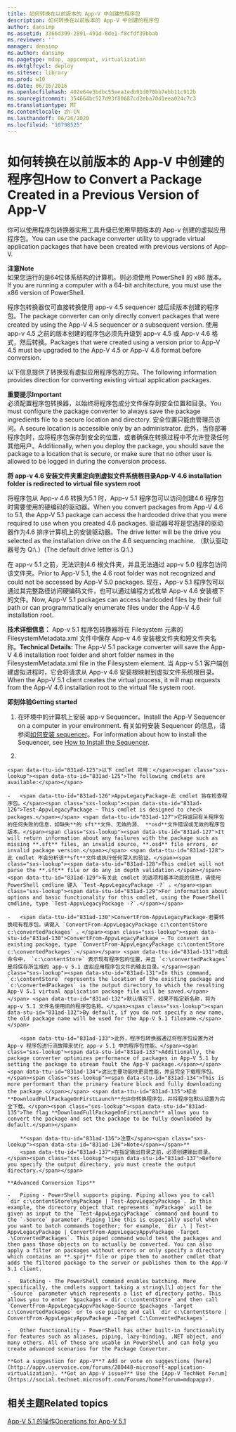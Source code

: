 ```yaml
---
title: 如何转换在以前版本的 App-V 中创建的程序包
description: 如何转换在以前版本的 App-V 中创建的程序包
author: dansimp
ms.assetid: 3366d399-2891-491d-8de1-f8cfdf39bbab
ms.reviewer: ''
manager: dansimp
ms.author: dansimp
ms.pagetype: mdop, appcompat, virtualization
ms.mktglfcycl: deploy
ms.sitesec: library
ms.prod: w10
ms.date: 06/16/2016
ms.openlocfilehash: 402e64e3bdbc55eea1edb91d070bb7ebb11c912b
ms.sourcegitcommit: 354664bc527d93f80687cd2eba70d1eea024c7c3
ms.translationtype: MT
ms.contentlocale: zh-CN
ms.lasthandoff: 06/26/2020
ms.locfileid: "10798525"
---
```

# <span data-ttu-id="831ad-103">如何转换在以前版本的 App-V 中创建的程序包</span><span class="sxs-lookup"><span data-stu-id="831ad-103">How to Convert a Package Created in a Previous Version of App-V</span></span>


<span data-ttu-id="831ad-104">你可以使用程序包转换器实用工具升级已使用早期版本的 App-v 创建的虚拟应用程序包。</span><span class="sxs-lookup"><span data-stu-id="831ad-104">You can use the package converter utility to upgrade virtual application packages that have been created with previous versions of App-V.</span></span>

**<span data-ttu-id="831ad-105">注意</span><span class="sxs-lookup"><span data-stu-id="831ad-105">Note</span></span>**  
<span data-ttu-id="831ad-106">如果您运行的是64位体系结构的计算机，则必须使用 PowerShell 的 x86 版本。</span><span class="sxs-lookup"><span data-stu-id="831ad-106">If you are running a computer with a 64-bit architecture, you must use the x86 version of PowerShell.</span></span>



<span data-ttu-id="831ad-107">程序包转换器仅可直接转换使用 app-v 4.5 sequencer 或后续版本创建的程序包。</span><span class="sxs-lookup"><span data-stu-id="831ad-107">The package converter can only directly convert packages that were created by using the App-V 4.5 sequencer or a subsequent version.</span></span> <span data-ttu-id="831ad-108">使用 app-v 4.5 之前的版本创建的程序包必须先升级到 app-v 4.5 或 App-v 4.6 格式，然后转换。</span><span class="sxs-lookup"><span data-stu-id="831ad-108">Packages that were created using a version prior to App-V 4.5 must be upgraded to the App-V 4.5 or App-V 4.6 format before conversion.</span></span>

<span data-ttu-id="831ad-109">以下信息提供了转换现有虚拟应用程序包的方向。</span><span class="sxs-lookup"><span data-stu-id="831ad-109">The following information provides direction for converting existing virtual application packages.</span></span>

**<span data-ttu-id="831ad-110">重要提示</span><span class="sxs-lookup"><span data-stu-id="831ad-110">Important</span></span>**  
<span data-ttu-id="831ad-111">必须配置程序包转换器，以始终将程序包成分文件保存到安全位置和目录。</span><span class="sxs-lookup"><span data-stu-id="831ad-111">You must configure the package converter to always save the package ingredients file to a secure location and directory.</span></span> <span data-ttu-id="831ad-112">安全位置只能由管理员访问。</span><span class="sxs-lookup"><span data-stu-id="831ad-112">A secure location is accessible only by an administrator.</span></span> <span data-ttu-id="831ad-113">此外，当你部署程序包时，应将程序包保存到安全的位置，或者确保在转换过程中不允许登录任何其他用户。</span><span class="sxs-lookup"><span data-stu-id="831ad-113">Additionally, when you deploy the package, you should save the package to a location that is secure, or make sure that no other user is allowed to be logged in during the conversion process.</span></span>



**<span data-ttu-id="831ad-114">将 app-v 4.6 安装文件夹重定向到虚拟文件系统根目录</span><span class="sxs-lookup"><span data-stu-id="831ad-114">App-V 4.6 installation folder is redirected to virtual file system root</span></span>**

<span data-ttu-id="831ad-115">将程序包从 App-v 4.6 转换为5.1 时，App-v 5.1 程序包可以访问创建4.6 程序包时需要使用的硬编码的驱动器。</span><span class="sxs-lookup"><span data-stu-id="831ad-115">When you convert packages from App-V 4.6 to 5.1, the App-V 5.1 package can access the hardcoded drive that you were required to use when you created 4.6 packages.</span></span> <span data-ttu-id="831ad-116">驱动器号将是您选择的驱动器作为4.6 排序计算机上的安装驱动器。</span><span class="sxs-lookup"><span data-stu-id="831ad-116">The drive letter will be the drive you selected as the installation drive on the 4.6 sequencing machine.</span></span> <span data-ttu-id="831ad-117">（默认驱动器号为 Q:\\.）</span><span class="sxs-lookup"><span data-stu-id="831ad-117">(The default drive letter is Q:\\.)</span></span>

<span data-ttu-id="831ad-118">在 app-v 5.1 之前，无法识别4.6 根文件夹，并且无法通过 app-v 5.0 程序包访问该文件夹。</span><span class="sxs-lookup"><span data-stu-id="831ad-118">Prior to App-V 5.1, the 4.6 root folder was not recognized and could not be accessed by App-V 5.0 packages.</span></span> <span data-ttu-id="831ad-119">现在，App-v 5.1 程序包可以通过其完整路径访问硬编码文件，也可以通过编程方式枚举 App-v 4.6 安装根下的文件。</span><span class="sxs-lookup"><span data-stu-id="831ad-119">Now, App-V 5.1 packages can access hardcoded files by their full path or can programmatically enumerate files under the App-V 4.6 installation root.</span></span>

<span data-ttu-id="831ad-120">**技术详细信息：** App-v 5.1 程序包转换器将在 Filesystem 元素的 FilesystemMetadata.xml 文件中保存 App-v 4.6 安装根文件夹和短文件夹名称。</span><span class="sxs-lookup"><span data-stu-id="831ad-120">**Technical Details:** The App-V 5.1 package converter will save the App-V 4.6 installation root folder and short folder names in the FilesystemMetadata.xml file in the Filesystem element.</span></span> <span data-ttu-id="831ad-121">当 App-v 5.1 客户端创建虚拟进程时，它会将请求从 App-v 4.6 安装根映射到虚拟文件系统根目录。</span><span class="sxs-lookup"><span data-stu-id="831ad-121">When the App-V 5.1 client creates the virtual process, it will map requests from the App-V 4.6 installation root to the virtual file system root.</span></span>

**<span data-ttu-id="831ad-122">即刻体验</span><span class="sxs-lookup"><span data-stu-id="831ad-122">Getting started</span></span>**

1.  <span data-ttu-id="831ad-123">在环境中的计算机上安装 app-v Sequencer。</span><span class="sxs-lookup"><span data-stu-id="831ad-123">Install the App-V Sequencer on a computer in your environment.</span></span> <span data-ttu-id="831ad-124">有关如何安装 Sequencer 的信息，请参阅[如何安装 sequencer](how-to-install-the-sequencer-51beta-gb18030.md)。</span><span class="sxs-lookup"><span data-stu-id="831ad-124">For information about how to install the Sequencer, see [How to Install the Sequencer](how-to-install-the-sequencer-51beta-gb18030.md).</span></span>

2.  

    <span data-ttu-id="831ad-125">以下 cmdlet 可用：</span><span class="sxs-lookup"><span data-stu-id="831ad-125">The following cmdlets are available:</span></span>

    -   <span data-ttu-id="831ad-126">AppvLegacyPackage-此 cmdlet 旨在检查程序包。</span><span class="sxs-lookup"><span data-stu-id="831ad-126">Test-AppvLegacyPackage – This cmdlet is designed to check packages.</span></span> <span data-ttu-id="831ad-127">它将返回有关程序包的任何失败的信息，如缺失**的 sft**文件、无效的源、 **osd**文件错误或无效的程序包版本。</span><span class="sxs-lookup"><span data-stu-id="831ad-127">It will return information about any failures with the package such as missing **.sft** files, an invalid source, **.osd** file errors, or invalid package version.</span></span> <span data-ttu-id="831ad-128">此 cmdlet 不会分析该**sft**文件或执行任何深入的验证。</span><span class="sxs-lookup"><span data-stu-id="831ad-128">This cmdlet will not parse the **.sft** file or do any in depth validation.</span></span> <span data-ttu-id="831ad-129">有关此 cmdlet 的选项和基本功能的信息，请使用 PowerShell cmdline 键入 `Test-AppvLegacyPackage -?` 。</span><span class="sxs-lookup"><span data-stu-id="831ad-129">For information about options and basic functionality for this cmdlet, using the PowerShell cmdline, type `Test-AppvLegacyPackage -?`.</span></span>

    -   <span data-ttu-id="831ad-130">ConvertFrom-AppvLegacyPackage-若要转换现有程序包，请键入 `ConvertFrom-AppvLegacyPackage c:\contentStore c:\convertedPackages` 。</span><span class="sxs-lookup"><span data-stu-id="831ad-130">ConvertFrom-AppvLegacyPackage – To convert an existing package, type `ConvertFrom-AppvLegacyPackage c:\contentStore c:\convertedPackages`.</span></span> <span data-ttu-id="831ad-131">在此命令中， `c:\contentStore` 表示现有程序包的位置，并且 `c:\convertedPackages` 是将保存所生成的 app-v 5.1 虚拟应用程序包文件的输出目录。</span><span class="sxs-lookup"><span data-stu-id="831ad-131">In this command, `c:\contentStore` represents the location of the existing package and `c:\convertedPackages` is the output directory to which the resulting App-V 5.1 virtual application package file will be saved.</span></span> <span data-ttu-id="831ad-132">默认情况下，如果不指定新名称，将为 app-v 5.1 文件名使用旧的程序包名称。</span><span class="sxs-lookup"><span data-stu-id="831ad-132">By default, if you do not specify a new name, the old package name will be used for the App-V 5.1 filename.</span></span>

        <span data-ttu-id="831ad-133">此外，程序包转换器通过将程序包设置为对 App-v 程序包进行流故障来优化 app-v 5.1 中的程序包性能。</span><span class="sxs-lookup"><span data-stu-id="831ad-133">Additionally, the package converter optimizes performance of packages in App-V 5.1 by setting the package to stream fault the App-V package.</span></span>  <span data-ttu-id="831ad-134">这比主要功能块更具性能，并且完全下载程序包。</span><span class="sxs-lookup"><span data-stu-id="831ad-134">This is more performant than the primary feature block and fully downloading the package.</span></span> <span data-ttu-id="831ad-135">标志**DownloadFullPackageOnFirstLaunch**允许你转换程序包，并将程序包默认设置为完全下载。</span><span class="sxs-lookup"><span data-stu-id="831ad-135">The flag **DownloadFullPackageOnFirstLaunch** allows you to convert the package and set the package to be fully downloaded by default.</span></span>

        **<span data-ttu-id="831ad-136">注意</span><span class="sxs-lookup"><span data-stu-id="831ad-136">Note</span></span>**  
        <span data-ttu-id="831ad-137">在指定输出目录之前，必须创建输出目录。</span><span class="sxs-lookup"><span data-stu-id="831ad-137">Before you specify the output directory, you must create the output directory.</span></span>



~~~
**Advanced Conversion Tips**

-   Piping - PowerShell supports piping. Piping allows you to call `dir c:\contentStore\myPackage | Test-AppvLegacyPackage`. In this example, the directory object that represents `myPackage` will be given as input to the `Test-AppvLegacyPackage` command and bound to the `-Source` parameter. Piping like this is especially useful when you want to batch commands together; for example, `dir .\ | Test-AppvLegacyPackage | ConvertFrom-AppvLegacyAppvPackage -Target .\ConvertedPackages`. This piped command would test the packages and then pass those objects on to actually be converted. You can also apply a filter on packages without errors or only specify a directory which contains an **.sprj** file or pipe them to another cmdlet that adds the filtered package to the server or publishes them to the App-V 5.1 client.

-   Batching - The PowerShell command enables batching. More specifically, the cmdlets support taking a string\[\] object for the `-Source` parameter which represents a list of directory paths. This allows you to enter `$packages = dir c:\contentStore` and then call `ConvertFrom-AppvLegacyAppvPackage-Source $packages -Target c:\ConvertedPackages` or to use piping and call `dir c:\ContentStore | ConvertFrom-AppvLegacyAppvPackage -Target C:\ConvertedPackages`.

-   Other functionality - PowerShell has other built-in functionality for features such as aliases, piping, lazy-binding, .NET object, and many others. All of these are usable in PowerShell and can help you create advanced scenarios for the Package Converter.

**Got a suggestion for App-V**? Add or vote on suggestions [here](http://appv.uservoice.com/forums/280448-microsoft-application-virtualization). **Got an App-V issue?** Use the [App-V TechNet Forum](https://social.technet.microsoft.com/Forums/home?forum=mdopappv).
~~~

## <span data-ttu-id="831ad-138">相关主题</span><span class="sxs-lookup"><span data-stu-id="831ad-138">Related topics</span></span>


[<span data-ttu-id="831ad-139">App-V 5.1 的操作</span><span class="sxs-lookup"><span data-stu-id="831ad-139">Operations for App-V 5.1</span></span>](operations-for-app-v-51.md)









